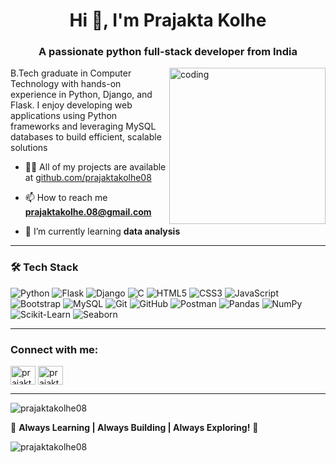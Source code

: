 <h1 align="center">Hi 👋, I'm Prajakta Kolhe</h1>
<h3 align="center">A passionate python full-stack developer from India</h3>

<img align="right" alt="coding" width="250" src="https://media.giphy.com/media/qgQUggAC3Pfv687qPC/giphy.gif">

B.Tech graduate in Computer Technology with hands-on experience in Python, Django, and Flask. I enjoy developing web applications using Python frameworks and leveraging MySQL databases to build efficient, scalable solutions

- 👨‍💻 All of my projects are available at [github.com/prajaktakolhe08](github.com/prajaktakolhe08)

- 📫 How to reach me **prajaktakolhe.08@gmail.com**

- 🌱 I’m currently learning **data analysis**

---

### 🛠️ Tech Stack

![Python](https://img.shields.io/badge/Python-3776AB?style=for-the-badge&logo=python&logoColor=white)
![Flask](https://img.shields.io/badge/Flask-000000?style=for-the-badge&logo=flask&logoColor=white)
![Django](https://img.shields.io/badge/Django-092E20?style=for-the-badge&logo=django&logoColor=white)
![C](https://img.shields.io/badge/C-A8B9CC?style=for-the-badge&logo=c&logoColor=white)
![HTML5](https://img.shields.io/badge/HTML5-E34F26?style=for-the-badge&logo=html5&logoColor=white)
![CSS3](https://img.shields.io/badge/CSS3-1572B6?style=for-the-badge&logo=css3&logoColor=white)
![JavaScript](https://img.shields.io/badge/JavaScript-F7DF1E?style=for-the-badge&logo=javascript&logoColor=black)
![Bootstrap](https://img.shields.io/badge/Bootstrap-563D7C?style=for-the-badge&logo=bootstrap&logoColor=white)
![MySQL](https://img.shields.io/badge/MySQL-4479A1?style=for-the-badge&logo=mysql&logoColor=white)
![Git](https://img.shields.io/badge/Git-F05032?style=for-the-badge&logo=git&logoColor=white)
![GitHub](https://img.shields.io/badge/GitHub-181717?style=for-the-badge&logo=github&logoColor=white)
![Postman](https://img.shields.io/badge/Postman-FF6C37?style=for-the-badge&logo=postman&logoColor=white)
![Pandas](https://img.shields.io/badge/Pandas-150458?style=for-the-badge&logo=pandas&logoColor=white)
![NumPy](https://img.shields.io/badge/NumPy-013243?style=for-the-badge&logo=numpy&logoColor=white)
![Scikit-Learn](https://img.shields.io/badge/Scikit--Learn-F7931E?style=for-the-badge&logo=scikit-learn&logoColor=white)
![Seaborn](https://img.shields.io/badge/Seaborn-2E4E66?style=for-the-badge&logoColor=white)

---

<h3 align="left">Connect with me:</h3>
<p align="left">
<a href="https://linkedin.com/in/prajakta-kolhe08" target="blank"><img align="center" src="https://raw.githubusercontent.com/rahuldkjain/github-profile-readme-generator/master/src/images/icons/Social/linked-in-alt.svg" alt="prajakta-kolhe08" height="30" width="40" /></a>
<a href="https://instagram.com/prajaktakolhe89" target="blank"><img align="center" src="https://raw.githubusercontent.com/rahuldkjain/github-profile-readme-generator/master/src/images/icons/Social/instagram.svg" alt="prajaktakolhe89" height="30" width="40" /></a>
</p>

---

<p align="left"> <img src="https://komarev.com/ghpvc/?username=prajaktakolhe08&label=Profile%20views&color=0e75b6&style=flat" alt="prajaktakolhe08" /> </p>

🎯 **Always Learning | Always Building | Always Exploring!** 🚀

<p><img align="center" src="https://github-readme-stats.vercel.app/api/top-langs?username=prajaktakolhe08&show_icons=true&locale=en&layout=compact" alt="prajaktakolhe08" /></p>

